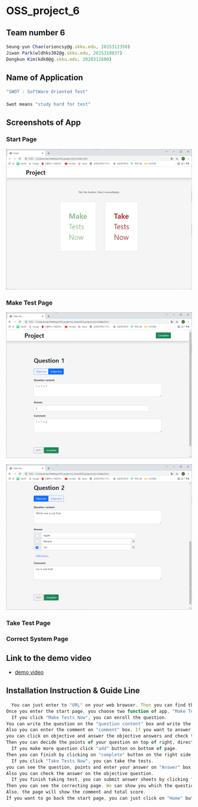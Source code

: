 # OSS_project_6

## Team number 6
```js
Seung-yun Chae(orioncsy@g.skku.edu, 2015312350)
Jiwan Park(wldhks302@g.skku.edu, 2015318837)
Dongkun Kim(kdk0@g.skku.edu, 2020312600)
```

## Name of Application

```js
"SWOT : SoftWare Oriented Test"

Swot means "study hard for test"
```

## Screenshots of App

### Start Page
![image](./image/start_page.png)

### Make Test Page
![image](./image/Make_subjective_question.png)

![image](./image/Make_objective_question.png)

### Take Test Page

### Correct System Page


## Link to the demo video


- [demo video]()


## Installation Instruction & Guide Line

```js
  You can just enter to "URL" on your web browser. Then you can find the start page of our program.
Once you enter the start page, you choose two function of app, "Make Tests Now" or "Take Tests Now".
  If you click "Make Tests Now", you can enroll the question.
You can write the question on the "question content" box and write the answer on "answer" box.
Also you can enter the comment on "comment" box. If you want to answer as Objective.
you can click on objective and answer the objective answers and check the right answer.
Then you can decide the points of your question on top of right, directly or 2,3,4 points by option.
  If you make more question click "add" button on bottom of page.
Then you can finish by clicking on "complete" button on the right side of "add" button. Then you can come back on the start page.
  If you click "Take Tests Now", you can take the tests.
you can see the question, points and enter your answer on "Answer" box.
Also you can check the answer on the objective question.
  If you finish taking test, you can submit answer sheets by clicking "submit" button on the bottom of the page.
Then you can see the correcting page. We can show you which the question is correct or incorrect.
Also, the page will show the comment and total score.
If you want to go back the start page, you can just click on "Home" button on the bottom of the page. 
```




